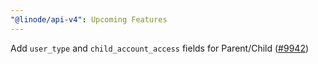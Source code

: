 ```yaml
---
"@linode/api-v4": Upcoming Features
---
```


Add `user_type` and `child_account_access` fields for Parent/Child ([#9942](https://github.com/linode/manager/pull/9942))
